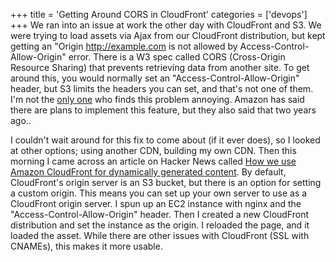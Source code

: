 +++
title = 'Getting Around CORS in CloudFront'
categories = ['devops']
+++
We ran into an issue at work the other day with CloudFront and S3. We were trying to load assets via Ajax from our CloudFront distribution, but kept getting an "Origin http://example.com is not allowed by Access-Control-Allow-Origin" error. There is a W3 spec called CORS (Cross-Origin Resource Sharing) that prevents retrieving data from another site. To get around this, you would normally set an "Access-Control-Allow-Origin" header, but S3 limits the headers you can set, and that's not one of them.
I'm not the [only one](http://blog.jacobelder.com/2012/05/3-problems-aws-needs-to-address/) who finds this problem annoying. Amazon has said there are plans to implement this feature, but they also said that two years ago..

I couldn't wait around for this fix to come about (if it ever does), so I looked at other options; using another CDN, building my own CDN. Then this morning I came across an article on Hacker News called [How we use Amazon CloudFront for dynamically generated content](http://blog.elastic.io/post/22773181715/how-we-use-amazon-cloudfront-for-dynamically-generated). By default, CloudFront's origin server is an S3 bucket, but there is an option for setting a custom origin. This means you can set up your own server to use as a CloudFront origin server. I spun up an EC2 instance with nginx and the "Access-Control-Allow-Origin" header. Then I created a new CloudFront distribution and set the instance as the origin. I reloaded the page, and it loaded the asset.
While there are other issues with CloudFront (SSL with CNAMEs), this makes it more usable.
